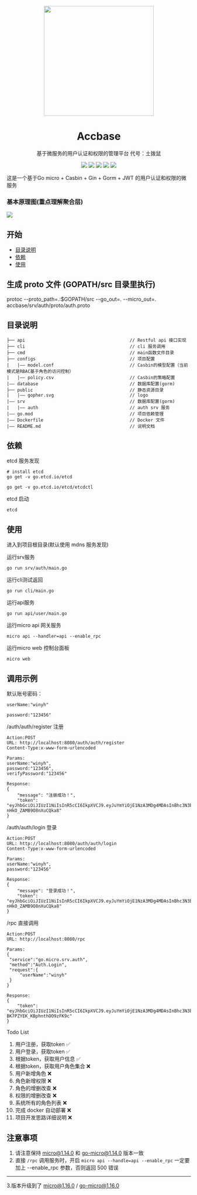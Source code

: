 <p align="center">
  <a href="https://winyh.github.io/accbase/">
    <img width="300" src="https://github.com/winyh/accbase/blob/master/public/gopher.svg">
  </a>
</p>

<h1 align="center">Accbase</h1>

<p align="center">基于微服务的用户认证和权限的管理平台  代号：土拨鼠</p>

<div align="center">

![](https://img.shields.io/github/issues/winyh/accbase) ![](https://img.shields.io/github/languages/code-size/winyh/accbase) ![](https://img.shields.io/github/watch/winyh/accbase) ![](https://img.shields.io/github/stars/winyh/accbase) ![](https://img.shields.io/github/last-commit/winyh/accbase)

</div> 
这是一个基于Go micro + Casbin + Gin + Gorm + JWT 的用户认证和权限的微服务


### 基本原理图(重点理解聚合层)

![](https://github.com/winyh/accbase/blob/master/public/tech.png)

## 开始

- [目录说明](#目录说明)
- [依赖](#依赖)
- [使用](#使用)

## 生成 proto 文件 (GOPATH/src 目录里执行)

protoc --proto_path=.:$GOPATH/src --go_out=. --micro_out=. accbase/srv/auth/proto/auth.proto

## 目录说明

```
├── api                                        // Restful api 接口实现
├── cli                                        // cli 服务调用
├── cmd                                        // main函数文件目录
├── configs                                    // 项目配置
|   |—— model.conf                             // Casbin的模型配置（当前模式是RBAC基于角色的访问控制） 
|   |—— policy.csv                             // Casbin的策略配置
|—— database                                   // 数据库配置(gorm)
├── public                                     // 静态资源目录
|   |—— gopher.svg                             // logo 
|—— srv                                        // 数据库配置(gorm)
|   |—— auth                                   // auth srv 服务 
|—— go.mod                                     // 项目依赖管理
|—— Dockerfile                                 // Docker 文件
|—— README.md                                  // 说明文档
```

## 依赖
etcd 服务发现

```
# install etcd
go get -v go.etcd.io/etcd

go get -v go.etcd.io/etcd/etcdctl
```
etcd 启动

```
etcd
``` 

## 使用

进入到项目根目录(默认使用 mdns 服务发现)

运行srv服务
```
go run srv/auth/main.go
```

运行cli测试返回
```
go run cli/main.go
```

运行api服务
```
go run api/user/main.go
```

运行micro api 网关服务
```
micro api --handler=api --enable_rpc
```

运行micro web 控制台面板
```
micro web
```

## 调用示例
默认账号密码：

```
userName:"winyh"

password:"123456"
```

/auth/auth/register 注册
```
Action:POST
URL: http://localhost:8080/auth/auth/register
Content-Type:x-www-form-urlencoded

Params:
userName:"winyh",
password:"123456",
verifyPassword:"123456"

Response:
{
    "message": "注册成功！",
    "token": "eyJhbGciOiJIUzI1NiIsInR5cCI6IkpXVCJ9.eyJuYmYiOjE1NzA3MDg4MDAsInBhc3N3b3JkIjoiMTIzNDU2IiwidXNlcm5hbWUiOiJ3aW55aCJ9.1UKdHGY_f6eXIxOJbvU3rW-nHkO_ZAMB9O8nXuCQka8"
}

```

/auth/auth/login 登录
```
Action:POST
URL: http://localhost:8080/auth/auth/login
Content-Type:x-www-form-urlencoded

Params:
userName:"winyh",
password:"123456"

Response:
{
    "message": "登录成功！",
    "token": "eyJhbGciOiJIUzI1NiIsInR5cCI6IkpXVCJ9.eyJuYmYiOjE1NzA3MDg4MDAsInBhc3N3b3JkIjoiMTIzNDU2IiwidXNlcm5hbWUiOiJ3aW55aCJ9.1UKdHGY_f6eXIxOJbvU3rW-nHkO_ZAMB9O8nXuCQka8"
}

```

/rpc 直接调用
   ```
   Action:POST
   URL: http://localhost:8080/rpc 
   
   Params:
   {
   	"service":"go.micro.srv.auth",
   	"method":"Auth.Login",
   	"request":{
   		"userName":"winyh"
   	}
   }
   
   Response:
   {
       "token": "eyJhbGciOiJIUzI1NiIsInR5cCI6IkpXVCJ9.eyJuYmYiOjE1NzA3MDg4MDAsInBhc3N3b3JkIjoiIiwidXNlcm5hbWUiOiJ3aW55aCJ9.kDEBDzrP1yXbzFZ52q-BK7PZYEK_KBphnthOO9zFK9c"
   }
   
   ```



Todo List
1. 用户注册，获取token ✅
2. 用户登录，获取token ✅
3. 根据token，获取用户信息 ✅
4. 根据token，获取用户角色集合 ❌
5. 用户新增角色 ❌
6. 角色新增权限 ❌
7. 角色的增删改查 ❌
8. 权限的增删改查 ❌
9. 系统所有的角色列表 ❌
10. 完成 docker 自动部署 ❌
11. 项目开发思路详细说明 ❌

## 注意事项
1. 请注意保持 micro@1.14.0 和 go-micro@1.14.0 版本一致
2. 直接 `/rpc` 调用服务时，开启 `micro api --handle=api --enable_rpc` 一定要加上 --enable_rpc 参数，否则返回 500 错误 
___________________________
3.版本升级到了 micro@1.16.0 / go-micro@1.16.0